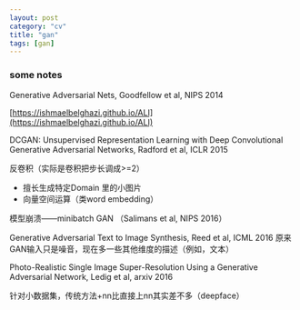 ```yaml
---
layout: post
category: "cv"
title: "gan"
tags: [gan]
---
```


### some notes

Generative Adversarial Nets, Goodfellow et al, NIPS 2014

[https://ishmaelbelghazi.github.io/ALI](https://ishmaelbelghazi.github.io/ALI)


DCGAN:
Unsupervised Representation Learning with Deep Convolutional Generative Adversarial Networks, Radford et al, ICLR 2015

反卷积（实际是卷积把步长调成>=2）

+ 擅长生成特定Domain 里的小图片
+ 向量空间运算（类word embedding）


模型崩溃——minibatch GAN （Salimans et al, NIPS 2016）


Generative Adversarial Text to Image Synthesis, Reed et al, ICML 2016
原来GAN输入只是噪音，现在多一些其他维度的描述（例如，文本）


Photo-Realistic Single Image Super-Resolution Using a Generative Adversarial Network, Ledig et al, arxiv 2016

针对小数据集，传统方法+nn比直接上nn其实差不多（deepface）